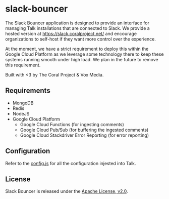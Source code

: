 # slack-bouncer

The Slack Bouncer application is designed to provide an interface for managing
Talk installations that are connected to Slack. We provide a hosted version at
https://slack.coralproject.net/ and encourage organizations to self-host if they
want more control over the experience.

At the moment, we have a strict requirement to deploy this within the Google
Cloud Platform as we leverage some technology there to keep these systems
running smooth under high load. We plan in the future to remove this
requirement.

Built with <3 by The Coral Project & Vox Media.

## Requirements

- MongoDB
- Redis
- NodeJS
- Google Cloud Platform
  - Google Cloud Functions (for ingesting comments)
  - Google Cloud Pub/Sub (for buffering the ingested comments)
  - Google Cloud Stackdriver Error Reporting (for error reporting)

## Configuration

Refer to the [config.js](/config.js) for all the configuration injested into
Talk.

## License

Slack Bouncer is released under the [Apache License, v2.0](/LICENSE).
